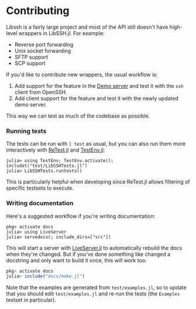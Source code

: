 # Contributing

Libssh is a fairly large project and most of the API still doesn't have
high-level wrappers in LibSSH.jl. For example:
- Reverse port forwarding
- Unix socket forwarding
- SFTP support
- SCP support

If you'd like to contribute new wrappers, the usual workflow is:
1. Add support for the feature in the [Demo server](@ref) and test it with the
   `ssh` client from OpenSSH.
2. Add client support for the feature and test it with the newly updated demo
   server.

This way we can test as much of the codebase as possible.

### Running tests

The tests can be run with `] test` as usual, but you can also run them more
interactively with [ReTest.jl](https://github.com/JuliaTesting/ReTest.jl) and
[TestEnv.jl](https://github.com/JuliaTesting/TestEnv.jl):
```julia-repl
julia> using TestEnv; TestEnv.activate(); includet("test/LibSSHTests.jl")
julia> LibSSHTests.runtests()
```

This is particularly helpful when developing since ReTest.jl allows filtering of
specific testsets to execute.

### Writing documentation

Here's a suggested workflow if you're writing documentation:
```julia-repl
pkg> activate docs
julia> using LiveServer
julia> servedocs(; include_dirs=["src"])
```

This will start a server with
[LiveServer.jl](https://github.com/tlienart/LiveServer.jl) to automatically
rebuild the docs when they're changed. But if you've done something like changed
a docstring and only want to build it once, this will work too:
```julia
pkg> activate docs
julia> include("docs/make.jl")
```

Note that the examples are generated from `test/examples.jl`, so to update that
you should edit `test/examples.jl` and re-run the tests (the `Examples` testset
in particular).
